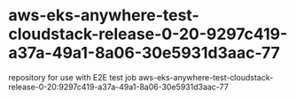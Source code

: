 # aws-eks-anywhere-test-cloudstack-release-0-20-9297c419-a37a-49a1-8a06-30e5931d3aac-77
repository for use with E2E test job aws-eks-anywhere-test-cloudstack-release-0-20:9297c419-a37a-49a1-8a06-30e5931d3aac-77
